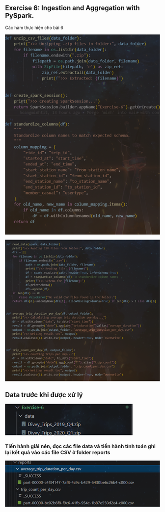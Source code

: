 
## Exercise 6: Ingestion and Aggregation with PySpark.

Các hàm thực hiện cho bài 6

![1746774001571](image/README/1746774001571.png)

![1746774025571](image/README/1746774025571.png)

## Data trước khi được xử lý 

![1746774109668](image/README/1746774109668.png)


### Tiến hành giải nén, đọc các file data và tiến hành tính toán ghi lại kết quả vào các file CSV ở folder reports

![1746774229953](image/README/1746774229953.png)

